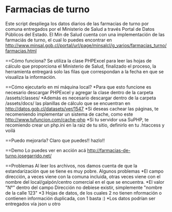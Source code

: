 Farmacias de turno
=====================

Este script despliega los datos diarios de las farmacias de turno por comuna entregados por el Ministerio de Salud a través Portal de Datos Públicos del Estado.
El Min de Salud cuenta con una implementación de las farmaciás de turno, el cual lo puedes encontrar en http://www.minsal.gob.cl/portal/url/page/minsalcl/g_varios/farmacias_turno/farmacias.html


==Cómo funciona?
Se utiliza la clase PHPExcel para leer las hojas de cálculo que proporciona el Ministerio de Salud, finalizado el proceso, la herramienta entregará solo las filas que correspondan a la fecha en que se visualiza la información.

==Cómo ejecutarlo en mi máquina local?
*Para que esto funcione es necesario descargar PHPExcel y agregar la clase dentro de la carpeta /assets/classes/
*Además es necesario descargar dentro de la carpeta /assets/docs/ las planillas de cálculo que se encuentran en http://datos.gob.cl/datasets/ver/1547
*Si deseas cachear las páginas, te recomeniendo implementar un sistema de cache, como este http://www.tufuncion.com/cache-php
*Si tu servidor usa SuPHP, te recomiendo crear un php.ini en la raiz de tu sitio, definirlo en tu .htaccess y voilá

==Puedo mejorarla?
Claro que puedes!! hazlo!!

==Demo
Lo puedes ver en acción acá http://farmacias-de-turno.josegarrido.net/

==Problemas
Al leer los archivos, nos damos cuenta de que la estandarización que se tiene es muy pobre.
Algunos problemas
*El campo dirección, a veces viene con la comuna incluida, otras veces viene con el nombre del local/galpón/centro comercial en el que se encuentra.
*El valor "N°" dentro del campo Dirección no debiese existir, simplemente "nombre de la calle 123"
*3 Hojas de datos, de los cuales 2 no tienen nformación o contienen información duplicada, con 1 basta :)
*Los datos podrían ser entregados vía json u otro
